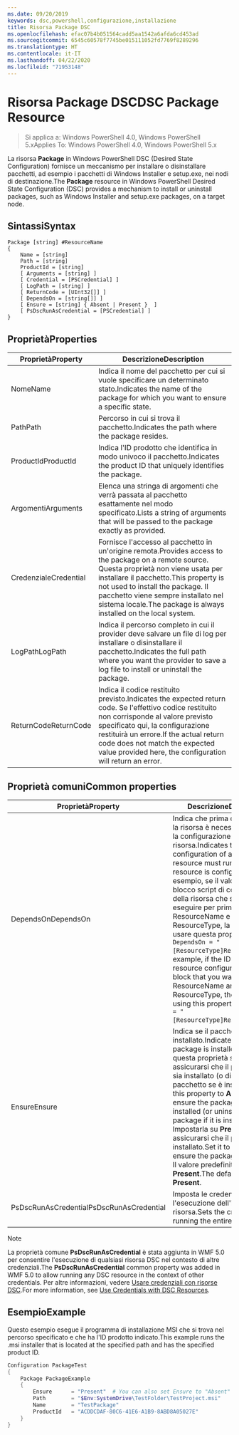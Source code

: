 ```yaml
---
ms.date: 09/20/2019
keywords: dsc,powershell,configurazione,installazione
title: Risorsa Package DSC
ms.openlocfilehash: efac07b4b051564cadd5aa1542a6afda6cd453ad
ms.sourcegitcommit: 6545c60578f7745be015111052fd7769f8289296
ms.translationtype: HT
ms.contentlocale: it-IT
ms.lasthandoff: 04/22/2020
ms.locfileid: "71953148"
---
```

# <a name="dsc-package-resource"></a><span data-ttu-id="18f84-103">Risorsa Package DSC</span><span class="sxs-lookup"><span data-stu-id="18f84-103">DSC Package Resource</span></span>

> <span data-ttu-id="18f84-104">Si applica a: Windows PowerShell 4.0, Windows PowerShell 5.x</span><span class="sxs-lookup"><span data-stu-id="18f84-104">Applies To: Windows PowerShell 4.0, Windows PowerShell 5.x</span></span>

<span data-ttu-id="18f84-105">La risorsa **Package** in Windows PowerShell DSC (Desired State Configuration) fornisce un meccanismo per installare o disinstallare pacchetti, ad esempio i pacchetti di Windows Installer e setup.exe, nei nodi di destinazione.</span><span class="sxs-lookup"><span data-stu-id="18f84-105">The **Package** resource in Windows PowerShell Desired State Configuration (DSC) provides a mechanism to install or uninstall packages, such as Windows Installer and setup.exe packages, on a target node.</span></span>

## <a name="syntax"></a><span data-ttu-id="18f84-106">Sintassi</span><span class="sxs-lookup"><span data-stu-id="18f84-106">Syntax</span></span>

```Syntax
Package [string] #ResourceName
{
    Name = [string]
    Path = [string]
    ProductId = [string]
    [ Arguments = [string] ]
    [ Credential = [PSCredential] ]
    [ LogPath = [string] ]
    [ ReturnCode = [UInt32[]] ]
    [ DependsOn = [string[]] ]
    [ Ensure = [string] { Absent | Present }  ]
    [ PsDscRunAsCredential = [PSCredential] ]
}
```

## <a name="properties"></a><span data-ttu-id="18f84-107">Proprietà</span><span class="sxs-lookup"><span data-stu-id="18f84-107">Properties</span></span>

|<span data-ttu-id="18f84-108">Proprietà</span><span class="sxs-lookup"><span data-stu-id="18f84-108">Property</span></span> |<span data-ttu-id="18f84-109">Descrizione</span><span class="sxs-lookup"><span data-stu-id="18f84-109">Description</span></span> |
|---|---|
|<span data-ttu-id="18f84-110">Nome</span><span class="sxs-lookup"><span data-stu-id="18f84-110">Name</span></span> |<span data-ttu-id="18f84-111">Indica il nome del pacchetto per cui si vuole specificare un determinato stato.</span><span class="sxs-lookup"><span data-stu-id="18f84-111">Indicates the name of the package for which you want to ensure a specific state.</span></span> |
|<span data-ttu-id="18f84-112">Path</span><span class="sxs-lookup"><span data-stu-id="18f84-112">Path</span></span> |<span data-ttu-id="18f84-113">Percorso in cui si trova il pacchetto.</span><span class="sxs-lookup"><span data-stu-id="18f84-113">Indicates the path where the package resides.</span></span> |
|<span data-ttu-id="18f84-114">ProductId</span><span class="sxs-lookup"><span data-stu-id="18f84-114">ProductId</span></span> |<span data-ttu-id="18f84-115">Indica l'ID prodotto che identifica in modo univoco il pacchetto.</span><span class="sxs-lookup"><span data-stu-id="18f84-115">Indicates the product ID that uniquely identifies the package.</span></span> |
|<span data-ttu-id="18f84-116">Argomenti</span><span class="sxs-lookup"><span data-stu-id="18f84-116">Arguments</span></span> |<span data-ttu-id="18f84-117">Elenca una stringa di argomenti che verrà passata al pacchetto esattamente nel modo specificato.</span><span class="sxs-lookup"><span data-stu-id="18f84-117">Lists a string of arguments that will be passed to the package exactly as provided.</span></span> |
|<span data-ttu-id="18f84-118">Credenziale</span><span class="sxs-lookup"><span data-stu-id="18f84-118">Credential</span></span> |<span data-ttu-id="18f84-119">Fornisce l'accesso al pacchetto in un'origine remota.</span><span class="sxs-lookup"><span data-stu-id="18f84-119">Provides access to the package on a remote source.</span></span> <span data-ttu-id="18f84-120">Questa proprietà non viene usata per installare il pacchetto.</span><span class="sxs-lookup"><span data-stu-id="18f84-120">This property is not used to install the package.</span></span> <span data-ttu-id="18f84-121">Il pacchetto viene sempre installato nel sistema locale.</span><span class="sxs-lookup"><span data-stu-id="18f84-121">The package is always installed on the local system.</span></span> |
|<span data-ttu-id="18f84-122">LogPath</span><span class="sxs-lookup"><span data-stu-id="18f84-122">LogPath</span></span> |<span data-ttu-id="18f84-123">Indica il percorso completo in cui il provider deve salvare un file di log per installare o disinstallare il pacchetto.</span><span class="sxs-lookup"><span data-stu-id="18f84-123">Indicates the full path where you want the provider to save a log file to install or uninstall the package.</span></span> |
|<span data-ttu-id="18f84-124">ReturnCode</span><span class="sxs-lookup"><span data-stu-id="18f84-124">ReturnCode</span></span> |<span data-ttu-id="18f84-125">Indica il codice restituito previsto.</span><span class="sxs-lookup"><span data-stu-id="18f84-125">Indicates the expected return code.</span></span> <span data-ttu-id="18f84-126">Se l'effettivo codice restituito non corrisponde al valore previsto specificato qui, la configurazione restituirà un errore.</span><span class="sxs-lookup"><span data-stu-id="18f84-126">If the actual return code does not match the expected value provided here, the configuration will return an error.</span></span> |

## <a name="common-properties"></a><span data-ttu-id="18f84-127">Proprietà comuni</span><span class="sxs-lookup"><span data-stu-id="18f84-127">Common properties</span></span>

|<span data-ttu-id="18f84-128">Proprietà</span><span class="sxs-lookup"><span data-stu-id="18f84-128">Property</span></span> |<span data-ttu-id="18f84-129">Descrizione</span><span class="sxs-lookup"><span data-stu-id="18f84-129">Description</span></span> |
|---|---|
|<span data-ttu-id="18f84-130">DependsOn</span><span class="sxs-lookup"><span data-stu-id="18f84-130">DependsOn</span></span> |<span data-ttu-id="18f84-131">Indica che prima di configurare la risorsa è necessario eseguire la configurazione di un'altra risorsa.</span><span class="sxs-lookup"><span data-stu-id="18f84-131">Indicates that the configuration of another resource must run before this resource is configured.</span></span> <span data-ttu-id="18f84-132">Ad esempio, se il valore di ID del blocco script di configurazione della risorsa che si vuole eseguire per primo è ResourceName e il tipo è ResourceType, la sintassi per usare questa proprietà è `DependsOn = "[ResourceType]ResourceName"`.</span><span class="sxs-lookup"><span data-stu-id="18f84-132">For example, if the ID of the resource configuration script block that you want to run first is ResourceName and its type is ResourceType, the syntax for using this property is `DependsOn = "[ResourceType]ResourceName"`.</span></span> |
|<span data-ttu-id="18f84-133">Ensure</span><span class="sxs-lookup"><span data-stu-id="18f84-133">Ensure</span></span> |<span data-ttu-id="18f84-134">Indica se il pacchetto è installato.</span><span class="sxs-lookup"><span data-stu-id="18f84-134">Indicates if the package is installed.</span></span> <span data-ttu-id="18f84-135">Impostare questa proprietà su **Absent** per assicurarsi che il pacchetto non sia installato (o disinstallare il pacchetto se è installato).</span><span class="sxs-lookup"><span data-stu-id="18f84-135">Set this property to **Absent** to ensure the package is not installed (or uninstall the package if it is installed).</span></span> <span data-ttu-id="18f84-136">Impostarla su **Present** per assicurarsi che il pacchetto sia installato.</span><span class="sxs-lookup"><span data-stu-id="18f84-136">Set it to **Present** to ensure the package is installed.</span></span> <span data-ttu-id="18f84-137">Il valore predefinito è **Present**.</span><span class="sxs-lookup"><span data-stu-id="18f84-137">The default value is **Present**.</span></span> |
|<span data-ttu-id="18f84-138">PsDscRunAsCredential</span><span class="sxs-lookup"><span data-stu-id="18f84-138">PsDscRunAsCredential</span></span> |<span data-ttu-id="18f84-139">Imposta le credenziali per l'esecuzione dell'intera risorsa.</span><span class="sxs-lookup"><span data-stu-id="18f84-139">Sets the credential for running the entire resource as.</span></span> |

> [!NOTE]
> <span data-ttu-id="18f84-140">La proprietà comune **PsDscRunAsCredential** è stata aggiunta in WMF 5.0 per consentire l'esecuzione di qualsiasi risorsa DSC nel contesto di altre credenziali.</span><span class="sxs-lookup"><span data-stu-id="18f84-140">The **PsDscRunAsCredential** common property was added in WMF 5.0 to allow running any DSC resource in the context of other credentials.</span></span> <span data-ttu-id="18f84-141">Per altre informazioni, vedere [Usare credenziali con risorse DSC](../../../configurations/runasuser.md).</span><span class="sxs-lookup"><span data-stu-id="18f84-141">For more information, see [Use Credentials with DSC Resources](../../../configurations/runasuser.md).</span></span>

## <a name="example"></a><span data-ttu-id="18f84-142">Esempio</span><span class="sxs-lookup"><span data-stu-id="18f84-142">Example</span></span>

<span data-ttu-id="18f84-143">Questo esempio esegue il programma di installazione MSI che si trova nel percorso specificato e che ha l'ID prodotto indicato.</span><span class="sxs-lookup"><span data-stu-id="18f84-143">This example runs the .msi installer that is located at the specified path and has the specified product ID.</span></span>

```powershell
Configuration PackageTest
{
    Package PackageExample
    {
        Ensure      = "Present"  # You can also set Ensure to "Absent"
        Path        = "$Env:SystemDrive\TestFolder\TestProject.msi"
        Name        = "TestPackage"
        ProductId   = "ACDDCDAF-80C6-41E6-A1B9-8ABD8A05027E"
    }
}
```